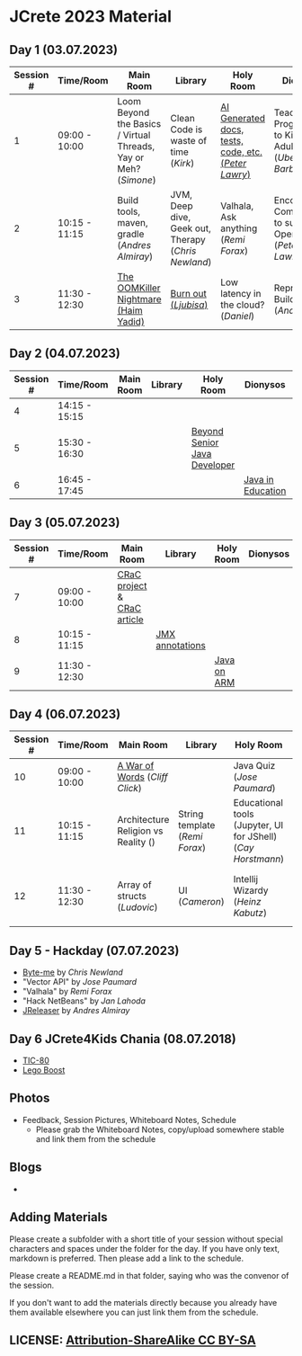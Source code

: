 # JCrete 2023 Material

## Day 1 (03.07.2023)

| Session # | Time/Room      | Main Room                                                                                                          | Library                                                     | Holy Room                                                              | Dionysos                                                     | Panas                                                                                  | 
|-----------|----------------|--------------------------------------------------------------------------------------------------------------------|-------------------------------------------------------------|------------------------------------------------------------------------|--------------------------------------------------------------|----------------------------------------------------------------------------------------|
| 1         | 09:00 - 10:00  | Loom Beyond the Basics / Virtual Threads, Yay or Meh? (_Simone_)                                                   | Clean Code is waste of time (_Kirk_)                        | [AI Generated docs, tests, code, etc. (_Peter Lawry_)](Day1/Session1/) | Teaching Programming to Kids and Adults (_Uberto Barbini_)   | Tools! What's messing? (_Chris Newland_)                                               |
| 2         | 10:15 - 11:15  | Build tools, maven, gradle (_Andres Almiray_)                                                                      | JVM, Deep dive, Geek out, Therapy (_Chris Newland_)         | Valhala, Ask anything  (_Remi Forax_)                                  | Encouraging Companies to support Open Source (_Peter Lawry_) | WASM inside out (_Abdel_)                                                              |
| 3         | 11:30 - 12:30  | [The OOMKiller Nightmare (Haim Yadid)](https://www.brendangregg.com/blog/2017-05-09/cpu-utilization-is-wrong.html) | [Burn out (_Ljubisa_)](https://app.simplenote.com/p/Yv3zJH) | Low latency in the cloud? (_Daniel_)                                   | Reproducible Builds (_Andres_)                               | [Developer Productivity](Day1/Session3/Developer-Productivity/) (_Sebastian Daschner_) |

## Day 2 (04.07.2023)

| Session # | Time/Room     | Main Room  | Library | Holy Room                                                           | Dionysos                                                 | Panas | 
|-----------|---------------|------------|---------|---------------------------------------------------------------------|----------------------------------------------------------|-------|
| 4         | 14:15 - 15:15 |            |         |                                                                     |                                                          |       |  
| 5         | 15:30 - 16:30 |            |         | [Beyond Senior Java Developer](https://app.simplenote.com/p/Yv3zJH) |                                                          |       |     
| 6         | 16:45 - 17:45 |            |         |                                                                     | [Java in Education](https://app.simplenote.com/p/Yv3zJH) |       |  

## Day 3 (05.07.2023)

| Session # | Time/Room    | Main Room                                                                                                                                                 | Library                                                        | Holy Room                                                  | Dionysos | Panas |
|-----------| ------------ |-----------------------------------------------------------------------------------------------------------------------------------------------------------|----------------------------------------------------------------|------------------------------------------------------------|----------|-------|
| 7         | 09:00 - 10:00| [CRaC project](https://github.com/CRaC/docs) & [CRaC article](https://foojay.io/today/introducing-the-openjdk-coordinated-restore-at-checkpoint-project/) |                                                                |                                                            |          |       |
| 8         | 10:15 - 11:15|                                                                                                                                                           | [JMX annotations](https://bugs.openjdk.org/browse/JDK-8044507) |                                                            |          |       |
| 9         | 11:30 - 12:30|                                                                                                                                                           |                                                                | [Java on ARM](https://bugs.openjdk.org/browse/JDK-8054435) |          |       |


## Day 4 (06.07.2023)

| Session # | Time/Room    | Main Room                                                                                             | Library                          | Holy Room                                                    | Dionysos                                                            | Panas                                   | 
|-----------| -------------|-------------------------------------------------------------------------------------------------------|----------------------------------|--------------------------------------------------------------|---------------------------------------------------------------------|-----------------------------------------| 
| 10        | 09:00 - 10:00| [A War of Words](https://www.dropbox.com/s/31volgckb2k8nuw/2019_AWarOfWords.pdf?dl=0) (_Cliff Click_) |                                  | Java Quiz (_Jose Paumard_)                                   |                                                                     |                                         |       
| 11        | 10:15 - 11:15| Architecture Religion vs Reality ()                                                                   | String template (_Remi Forax_)   | Educational tools (Jupyter, UI for JShell) (_Cay Horstmann_) | [Containers Deep Dive (_Alvaro_)](Day4/Session2/ContainersDeepDive) | Ecstasy ()                              |        
| 12        | 11:30 - 12:30| Array of structs (_Ludovic_)                                                                          | UI (_Cameron_)                   | Intellij Wizardy (_Heinz Kabutz_)                            | Growing an Open Source Community (_Andres_)                         | Learning a (spoken) language (_Polina_) | 

## Day 5 - Hackday (07.07.2023)

* [Byte-me](https://byte-me.dev/) by _Chris Newland_
* "Vector API" by _Jose Paumard_
* "Valhala" by _Remi Forax_
* "Hack NetBeans" by _Jan Lahoda_
* [JReleaser](https://jreleaser.org/) by _Andres Almiray_

## Day 6 JCrete4Kids Chania (08.07.2018)
* [TIC-80](JCrete4Kids/TIC-80/)
* [Lego Boost](JCrete4Kids/LegoBoost/)

## Photos

* Feedback, Session Pictures, Whiteboard Notes, Schedule
    * Please grab the Whiteboard Notes, copy/upload somewhere stable and link them from the schedule

## Blogs

* 


## Adding Materials

Please create a subfolder with a short title of your session without special characters and spaces under the folder for the day. If you have only text, markdown is preferred. Then please add a link to the schedule.

Please create a README.md in that folder, saying who was the convenor of the session.

If you don't want to add the materials directly because you already have them available elsewhere you can just link them from the schedule.

## LICENSE:  [Attribution-ShareAlike CC BY-SA](https://creativecommons.org/licenses/)
